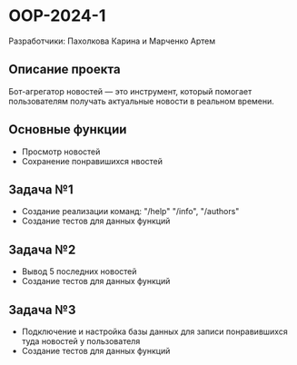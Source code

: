 # OOP-2024-1
Разработчики: Пахолкова Карина и Марченко Артем
## Описание проекта

Бот-агрегатор новостей — это инструмент, который помогает пользователям получать актуальные новости в реальном времени.

## Основные функции
- Просмотр новостей
- Сохранение понравишихся нвостей

## Задача №1
- Создание реализации команд: "/help" "/info", "/authors"
- Создание тестов для данных функций
## Задача №2
- Вывод 5 последних новостей
- Создание тестов для данных функций

## Задача №3
- Подключение и настройка базы данных для записи понравившихся туда новостей у пользователя
- Создание тестов для данных функций
